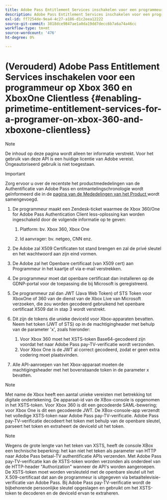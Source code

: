 ```yaml
---
title: Adobe Pass Entitlement Services inschakelen voor een programmeur op Xbox 360 en XboxOne-client
description: Adobe Pass Entitlement Services inschakelen voor een programmeur op Xbox 360 en XboxOne-client
exl-id: ff7254de-9ea4-4c27-a186-d1c2eea12222
source-git-commit: 3818dce9847ae1a0da19dd7decc6b7a6a74a46cc
workflow-type: tm+mt
source-wordcount: '476'
ht-degree: 0%

---
```


# (Verouderd) Adobe Pass Entitlement Services inschakelen voor een programmeur op Xbox 360 en XboxOne Clientless {#enabling-primetime-entitlement-services-for-a-programer-on-xbox-360-and-xboxone-clientless}

>[!NOTE]
>
>De inhoud op deze pagina wordt alleen ter informatie verstrekt. Voor het gebruik van deze API is een huidige licentie van Adobe vereist. Ongeautoriseerd gebruik is niet toegestaan.

>[!IMPORTANT]
>
> Zorg ervoor u over de recentste het productmededelingen van de Authentificatie van Adobe Pass en ontmantelingschronologie wordt geïnformeerd die in de [ pagina van de Mededelingen van het Product ](/help/authentication/product-announcements.md) wordt samengevoegd.


1. De programmeur maakt een Zendesk-ticket waarmee de Xbox 360/One for Adobe Pass Authentication Client less-oplossing kan worden ingeschakeld door de volgende informatie op te geven:

   1. Platform: bv. Xbox 360, Xbox One

   1. Id aanvrager: bv. netgeo, CNN enz.

1. De Adobe zal X509 Certificaten tot stand brengen en zal de privé sleutel en het wachtwoord aan zijn eind vormen.

1. De Adobe zal het Openbare certificaat (van X509 cert) aan Programmeur in het kaartje of via e-mail verstrekken.

1. De programmeur moet dat openbare certificaat dan installeren op de GDNP-portal voor de toepassing die bij Microsoft is geregistreerd.

1. De programmeur zal dan JWT (Java Web Token) of STS Token voor XboxOne of 360 van de dienst van de Xbox Live van Microsoft verzoeken, die zou worden gecodeerd gebruikend het openbare certificaat X509 dat in stap 3 wordt verstrekt.

1. Dit zijn de tokens die unieke deviceId voor Xbox-apparaten bevatten. Neem het token (JWT of STS) op in de machtigingheader met behulp van de parameter &#39;x&#39;, zoals hieronder:

   1. Voor Xbox 360 moet het XSTS-token Base64-gecodeerd zijn voordat het naar Adobe Pass pay-TV-verificatie wordt verzonden.
   1. Voor Xbox One is de JWT al correct gecodeerd, zodat er geen extra codering moet plaatsvinden.

1. Alle API-aanroepen van het Xbox-apparaat moeten de machtigingsheader met het bovenstaande token in de parameter x bevatten.



>[!NOTE]
>
>Met name de Xbox heeft een aantal unieke vereisten met betrekking tot digitale ondertekening. De apparaat-id van de XBox-console is opgenomen in het XSTS-token.  Voor Xbox 360 is dit een gecodeerde SAML-bewering; voor Xbox One is dit een gecodeerde JWT. De XBox-console-app verzendt het volledige XSTS-token naar Adobe Pass pay-TV-verificatie. Adobe Pass pay-TV-verificatie decodeert het token met behulp van de openbare sleutel, parseert het token en extraheert de deviceId uit het token.

>[!NOTE]
>
>Wegens de grote lengte van het teken van XSTS, heeft de console XBox een technische beperking: het kan niet het teken als parameter van HTTP naar Adobe Pass betaal-TV authentificatie APIs verzenden. Met Adobe Pass pay-TV-verificatie kan de XSTS-token worden verzonden als onderdeel van de HTTP-header &quot;Authorization&quot; wanneer de API&#39;s worden aangeroepen. De XSTS-token moet worden versleuteld met de openbare sleutel uit het X.509-certificaat dat aan de programmeur is uitgegeven via betaaltelevisie-verificatie van Adobe Pass. Bij Adobe Pass pay-TV-verificatie wordt de bijbehorende persoonlijke sleutel opgeslagen en gebruikt om het XSTS-token te decoderen en de deviceId ervan te extraheren.
